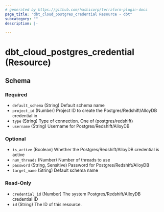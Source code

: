 ```yaml
---
# generated by https://github.com/hashicorp/terraform-plugin-docs
page_title: "dbt_cloud_postgres_credential Resource - dbt"
subcategory: ""
description: |-
  
---
```


# dbt_cloud_postgres_credential (Resource)





<!-- schema generated by tfplugindocs -->
## Schema

### Required

- `default_schema` (String) Default schema name
- `project_id` (Number) Project ID to create the Postgres/Redshift/AlloyDB credential in
- `type` (String) Type of connection. One of (postgres/redshift)
- `username` (String) Username for Postgres/Redshift/AlloyDB

### Optional

- `is_active` (Boolean) Whether the Postgres/Redshift/AlloyDB credential is active
- `num_threads` (Number) Number of threads to use
- `password` (String, Sensitive) Password for Postgres/Redshift/AlloyDB
- `target_name` (String) Default schema name

### Read-Only

- `credential_id` (Number) The system Postgres/Redshift/AlloyDB credential ID
- `id` (String) The ID of this resource.


